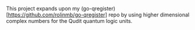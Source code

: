 This project expands upon my (go-qregister)[https://github.com/rolinmb/go-qregister] repo by using higher dimensional complex numbers for the Qudit quantum logic units.
